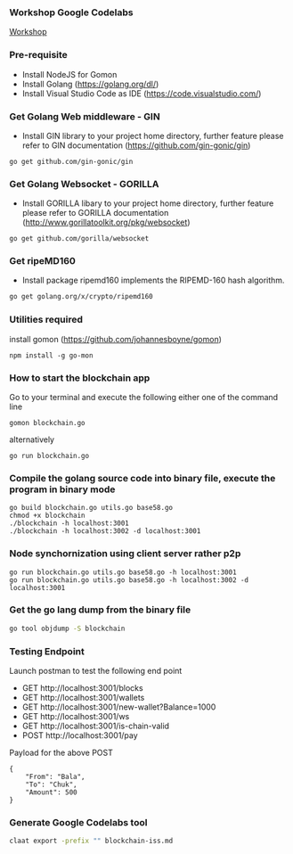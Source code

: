 ### Workshop Google Codelabs
[Workshop](https://bit.ly/2MHxKmp)

### Pre-requisite
* Install NodeJS for Gomon
* Install Golang (https://golang.org/dl/)
* Install Visual Studio Code as IDE (https://code.visualstudio.com/)

### Get Golang Web middleware - GIN
* Install GIN library to your project home directory, further feature please refer to GIN documentation (https://github.com/gin-gonic/gin)

```
go get github.com/gin-gonic/gin
```

### Get Golang Websocket - GORILLA
* Install GORILLA libary to your project home directory, further feature please refer to GORILLA documentation (http://www.gorillatoolkit.org/pkg/websocket)

```
go get github.com/gorilla/websocket
```

### Get ripeMD160 
* Install package ripemd160 implements the RIPEMD-160 hash algorithm.

```bash
go get golang.org/x/crypto/ripemd160
```

### Utilities required
install gomon (https://github.com/johannesboyne/gomon)

```
npm install -g go-mon
```

### How to start the blockchain app

Go to your terminal and execute the following either one of the command line

```
gomon blockchain.go
```

alternatively 

```
go run blockchain.go
```

### Compile the golang source code into binary file, execute the program in binary mode
```
go build blockchain.go utils.go base58.go
chmod +x blockchain
./blockchain -h localhost:3001
./blockchain -h localhost:3002 -d localhost:3001
```

### Node synchornization using client server rather p2p
```
go run blockchain.go utils.go base58.go -h localhost:3001
go run blockchain.go utils.go base58.go -h localhost:3002 -d localhost:3001
```

### Get the go lang dump from the binary file
```bash
go tool objdump -S blockchain
```

### Testing Endpoint

Launch postman to test the following end point 

* GET http://localhost:3001/blocks
* GET http://localhost:3001/wallets
* GET http://localhost:3001/new-wallet?Balance=1000
* GET http://localhost:3001/ws
* GET http://localhost:3001/is-chain-valid
* POST http://localhost:3001/pay

Payload for the above POST

```
{
	"From": "Bala",
	"To": "Chuk",
	"Amount": 500
}
```

### Generate Google Codelabs tool
```bash
claat export -prefix "" blockchain-iss.md
```
